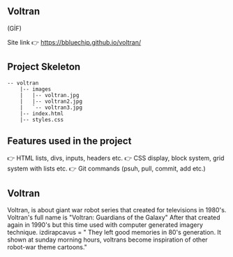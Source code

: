 ## Voltran
(GİF)


Site link 👉 https://bbluechip.github.io/voltran/
## Project Skeleton 

```
-- voltran
    |-- images
    |   |-- voltran.jpg
    |   |-- voltran2.jpg
    |   `-- voltran3.jpg
    |-- index.html
    |-- styles.css
```

## Features used in the project
👉 HTML lists, divs, inputs, headers etc.
👉 CSS display, block system, grid system with lists etc.
👉 Git commands (psuh, pull, commit, add etc.)

## Voltran

Voltran, is about giant war robot series that created for televisions in 1980's.
Voltran's full name is "Voltran: Guardians of the Galaxy"
After that created again in 1990's but this time used with computer generated imagery technique.
izdirapcavus = " They left good memories in 80's generation. It shown at sunday morning hours, voltrans become inspiration of other robot-war theme cartoons."
